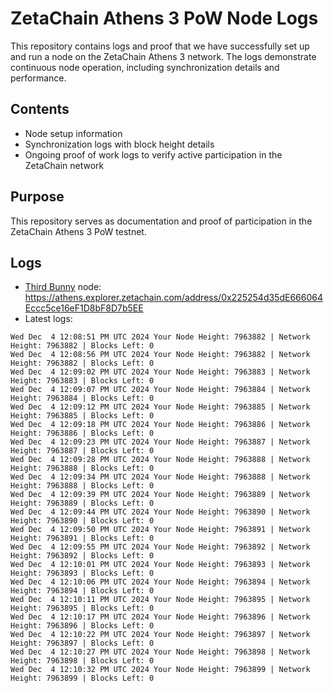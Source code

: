 # ZetaChain Athens 3 PoW Node Logs
This repository contains logs and proof that we have successfully set up and run a node on the ZetaChain Athens 3 network. The logs demonstrate continuous node operation, including synchronization details and performance.

## Contents
- Node setup information
- Synchronization logs with block height details
- Ongoing proof of work logs to verify active participation in the ZetaChain network

## Purpose
This repository serves as documentation and proof of participation in the ZetaChain Athens 3 PoW testnet.

## Logs

- [Third Bunny](https://thirdbunny.xyz/) node: https://athens.explorer.zetachain.com/address/0x225254d35dE666064Eccc5ce16eF1D8bF8D7b5EE
- Latest logs:
```
Wed Dec  4 12:08:51 PM UTC 2024 Your Node Height: 7963882 | Network Height: 7963882 | Blocks Left: 0
Wed Dec  4 12:08:56 PM UTC 2024 Your Node Height: 7963882 | Network Height: 7963882 | Blocks Left: 0
Wed Dec  4 12:09:02 PM UTC 2024 Your Node Height: 7963883 | Network Height: 7963883 | Blocks Left: 0
Wed Dec  4 12:09:07 PM UTC 2024 Your Node Height: 7963884 | Network Height: 7963884 | Blocks Left: 0
Wed Dec  4 12:09:12 PM UTC 2024 Your Node Height: 7963885 | Network Height: 7963885 | Blocks Left: 0
Wed Dec  4 12:09:18 PM UTC 2024 Your Node Height: 7963886 | Network Height: 7963886 | Blocks Left: 0
Wed Dec  4 12:09:23 PM UTC 2024 Your Node Height: 7963887 | Network Height: 7963887 | Blocks Left: 0
Wed Dec  4 12:09:28 PM UTC 2024 Your Node Height: 7963888 | Network Height: 7963888 | Blocks Left: 0
Wed Dec  4 12:09:34 PM UTC 2024 Your Node Height: 7963888 | Network Height: 7963888 | Blocks Left: 0
Wed Dec  4 12:09:39 PM UTC 2024 Your Node Height: 7963889 | Network Height: 7963889 | Blocks Left: 0
Wed Dec  4 12:09:44 PM UTC 2024 Your Node Height: 7963890 | Network Height: 7963890 | Blocks Left: 0
Wed Dec  4 12:09:50 PM UTC 2024 Your Node Height: 7963891 | Network Height: 7963891 | Blocks Left: 0
Wed Dec  4 12:09:55 PM UTC 2024 Your Node Height: 7963892 | Network Height: 7963892 | Blocks Left: 0
Wed Dec  4 12:10:01 PM UTC 2024 Your Node Height: 7963893 | Network Height: 7963893 | Blocks Left: 0
Wed Dec  4 12:10:06 PM UTC 2024 Your Node Height: 7963894 | Network Height: 7963894 | Blocks Left: 0
Wed Dec  4 12:10:11 PM UTC 2024 Your Node Height: 7963895 | Network Height: 7963895 | Blocks Left: 0
Wed Dec  4 12:10:17 PM UTC 2024 Your Node Height: 7963896 | Network Height: 7963896 | Blocks Left: 0
Wed Dec  4 12:10:22 PM UTC 2024 Your Node Height: 7963897 | Network Height: 7963897 | Blocks Left: 0
Wed Dec  4 12:10:27 PM UTC 2024 Your Node Height: 7963898 | Network Height: 7963898 | Blocks Left: 0
Wed Dec  4 12:10:32 PM UTC 2024 Your Node Height: 7963899 | Network Height: 7963899 | Blocks Left: 0
```
